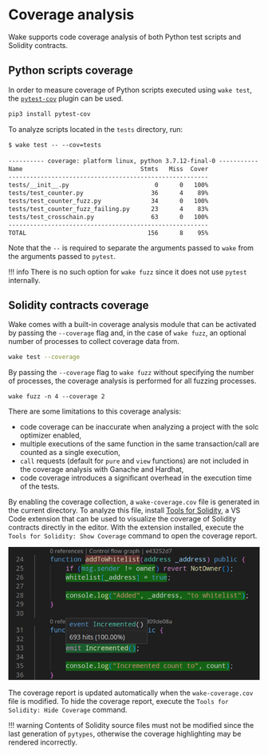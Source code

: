 # Coverage analysis

Wake supports code coverage analysis of both Python test scripts and Solidity contracts.

## Python scripts coverage

In order to measure coverage of Python scripts executed using `wake test`, the [`pytest-cov`](https://pytest-cov.readthedocs.io/en/latest/) plugin can be used.

```bash
pip3 install pytest-cov
```

To analyze scripts located in the `tests` directory, run:

```console
$ wake test -- --cov=tests

---------- coverage: platform linux, python 3.7.12-final-0 -----------
Name                                 Stmts   Miss  Cover
--------------------------------------------------------
tests/__init__.py                        0      0   100%
tests/test_counter.py                   36      4    89%
tests/test_counter_fuzz.py              34      0   100%
tests/test_counter_fuzz_failing.py      23      4    83%
tests/test_crosschain.py                63      0   100%
--------------------------------------------------------
TOTAL                                  156      8    95%
```

Note that the `--` is required to separate the arguments passed to `wake` from the arguments passed to `pytest`.

!!! info
    There is no such option for `wake fuzz` since it does not use `pytest` internally.

## Solidity contracts coverage

Wake comes with a built-in coverage analysis module that can be activated by passing the `--coverage` flag and, in the case of `wake fuzz`, an optional number of processes to collect coverage data from.

```bash
wake test --coverage
```

By passing the `--coverage` flag to `wake fuzz` without specifying the number of processes, the coverage analysis is performed for all fuzzing processes.
```base
wake fuzz -n 4 --coverage 2
```

There are some limitations to this coverage analysis:

- code coverage can be inaccurate when analyzing a project with the solc optimizer enabled,
- multiple executions of the same function in the same transaction/call are counted as a single execution,
- `call` requests (default for `pure` and `view` functions) are not included in the coverage analysis with Ganache and Hardhat,
- code coverage introduces a significant overhead in the execution time of the tests.

By enabling the coverage collection, a `wake-coverage.cov` file is generated in the current directory.
To analyze this file, install [Tools for Solidity](https://marketplace.visualstudio.com/items?itemName=AckeeBlockchain.tools-for-solidity), a VS Code extension that can be used to visualize the coverage of Solidity contracts directly in the editor.
With the extension installed, execute the `Tools for Solidity: Show Coverage` command to open the coverage report.

![Code coverage in VS Code](../images/testing/coverage.png)

The coverage report is updated automatically when the `wake-coverage.cov` file is modified.
To hide the coverage report, execute the `Tools for Solidity: Hide Coverage` command.

!!! warning
    Contents of Solidity source files must not be modified since the last generation of `pytypes`, otherwise the coverage highlighting may be rendered incorrectly.